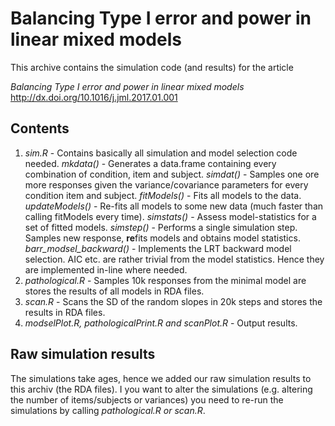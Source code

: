 # Balancing Type I error and power in linear mixed models

This archive contains the simulation code (and results) for the article

*Balancing Type I error and power in linear mixed models*
http://dx.doi.org/10.1016/j.jml.2017.01.001

## Contents
1. *sim.R* - Contains basically all simulation and model selection code needed. 
*mkdata()* - Generates a data.frame containing every combination of condition, item and subject.
*simdat()* - Samples one ore more responses given the variance/covariance parameters for every condition item and subject.
*fitModels()* - Fits all models to the data.
*updateModels()* - Re-fits all models to some new data (much faster than calling fitModels every time).
*simstats()* - Assess model-statistics for a set of fitted models.
*simstep()* - Performs a single simulation step. Samples new response, **re**fits models and obtains model statistics.
*barr_modsel_backward()* - Implements the LRT backward model selection. AIC etc. are rather trivial from the model statistics. Hence they are implemented in-line where needed.
2. *pathological.R* - Samples 10k responses from the minimal model are stores the results of all models in RDA files.
3. *scan.R* - Scans the SD of the random slopes in 20k steps and stores the results in RDA files.
4. *modselPlot.R, pathologicalPrint.R and scanPlot.R* - Output results.

## Raw simulation results
The simulations take ages, hence we added our raw simulation results to this archiv (the RDA files). I you want to alter the simulations (e.g. altering the number of items/subjects or variances) you need to re-run the simulations by calling *pathological.R or scan.R*.

